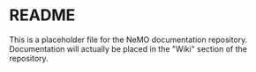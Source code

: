 # README

This is a placeholder file for the NeMO documentation repository.  Documentation will actually be placed in the "Wiki" section of the repository.
